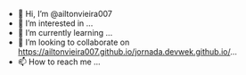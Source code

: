 - 👋 Hi, I’m @ailtonvieira007
- 👀 I’m interested in ...
- 🌱 I’m currently learning ...
- 💞️ I’m looking to collaborate on https://ailtonvieira007.github.io/jornada.devwek.github.io/...
- 📫 How to reach me ...

<!---
ailtonvieira007/ailtonvieira007 is a ✨ special ✨ repository because its `README.md` (this file) appears on your GitHub profile.
You can click the Preview link to take a look at your changes.
https://ailtonvieira007.github.io/jornada.devwek.github.io/
--->
